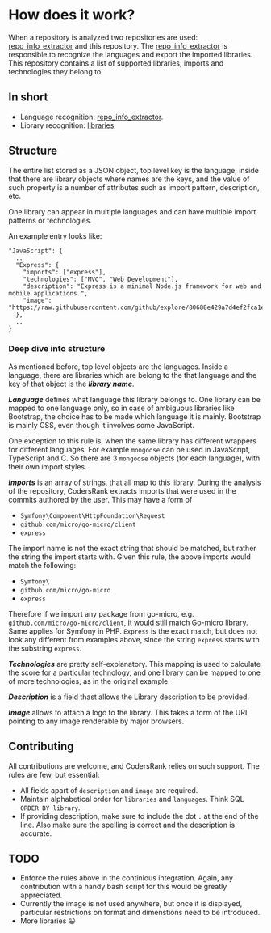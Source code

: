 # How does it work?
When a repository is analyzed two repositories are used: [repo_info_extractor](https://github.com/codersrank-org/repo_info_extractor/) and this repository. 
The [repo_info_extractor](https://github.com/codersrank-org/repo_info_extractor/) is responsible to recognize the languages and export the imported libraries.
This repository contains a list of supported libraries, imports and technologies they belong to. 

## In short
- Language recognition: [repo_info_extractor](https://github.com/codersrank-org/repo_info_extractor/).
- Library recognition: [libraries](https://github.com/codersrank-org/libraries)

## Structure
The entire list stored as a JSON object, top level key is the language, inside that there are library objects where 
names are the keys, and the value of such property is a number of attributes such as import pattern, description, etc.

One library can appear in multiple languages and can have multiple import patterns or technologies.

An example entry looks like:
```
"JavaScript": {
  ..
  "Express": {
    "imports": ["express"],
    "technologies": ["MVC", "Web Development"],
    "description": "Express is a minimal Node.js framework for web and mobile applications.",
    "image": "https://raw.githubusercontent.com/github/explore/80688e429a7d4ef2fca1e82350fe8e3517d3494d/topics/express/express.png"
  },
  ..
}
```

### Deep dive into structure
As mentioned before, top level objects are the languages. Inside a language, 
there are libraries which are belong to the that language and the key of that object is the ***library name***.

***Language*** defines what language this library belongs to. One library can be mapped to one language only, so in case of 
ambiguous libraries like Bootstrap, the choice has to be made which language it is mainly. Bootstrap is mainly CSS, even
though it involves some JavaScript. 

One exception to this rule is, when the same library has different wrappers for different languages. For example `mongoose` can be used in JavaScript, TypeScript and C. So there are 3 
`mongoose` objects (for each language), with their own import styles.

***Imports*** is an array of strings, that all map to this library. During the analysis of the repository, CodersRank extracts
imports that were used in the commits authored by the user. This may have a form of
- `Symfony\Component\HttpFoundation\Request`
- `github.com/micro/go-micro/client`
- `express`

The import name is not the exact string that should be matched, but rather the string the import starts with. Given this
rule, the above imports would match the following:
- `Symfony\`
- `github.com/micro/go-micro`
- `express`
  
Therefore if we import any package from go-micro, e.g. `github.com/micro/go-micro/client`, it would still match Go-micro library. 
Same applies for Symfony in PHP. `Express` is the exact match, but does not look any different from examples above, since the string
`express` starts with the substring `express`.

***Technologies*** are pretty self-explanatory. This mapping is used to calculate the score for a particular technology, and one library can be 
mapped to one of more technologies, as in the original example.

***Description*** is a field thast allows the Library description to be provided. 

***Image*** allows to attach a logo to the library. This takes a form of the URL pointing to any image renderable by major browsers.

## Contributing
All contributions are welcome, and CodersRank relies on such support. The rules are few, but essential:

- All fields apart of `description` and `image` are required.
- Maintain alphabetical order for `libraries` and `languages`. Think SQL `ORDER BY library`.
- If providing description, make sure to include the dot `.` at the end of the line. Also make sure the spelling is correct and the description is accurate.

## TODO
* Enforce the rules above in the continious integration. Again, any contribution with a handy bash script for this would be greatly appreciated.
* Currently the image is not used anywhere, but once it is displayed, particular restrictions on format and dimenstions need to be introduced. 
* More libraries 😀
